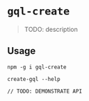 # `gql-create`

> TODO: description

## Usage

```
npm -g i gql-create

create-gql --help

// TODO: DEMONSTRATE API
```

